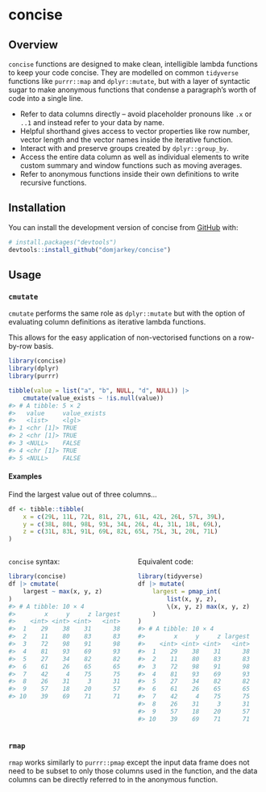 
<!-- README.md is generated from README.Rmd. Please edit that file -->

# concise

<!-- badges: start -->
<!-- badges: end -->

## Overview

`concise` functions are designed to make clean, intelligible lambda
functions to keep your code concise. They are modelled on common
`tidyverse` functions like `purrr::map` and `dplyr::mutate`, but with a
layer of syntactic sugar to make anonymous functions that condense a
paragraph’s worth of code into a single line.

- Refer to data columns directly – avoid placeholder pronouns like `.x`
  or `..1` and instead refer to your data by name.
- Helpful shorthand gives access to vector properties like row number,
  vector length and the vector names inside the iterative function.
- Interact with and preserve groups created by `dplyr::group_by`.
- Access the entire data column as well as individual elements to write
  custom summary and window functions such as moving averages.
- Refer to anonymous functions inside their own definitions to write
  recursive functions.

## Installation

You can install the development version of concise from
[GitHub](https://github.com/) with:

``` r
# install.packages("devtools")
devtools::install_github("domjarkey/concise")
```

## Usage

### `cmutate`

`cmutate` performs the same role as `dplyr::mutate` but with the option
of evaluating column definitions as iterative lambda functions.

This allows for the easy application of non-vectorised functions on a
row-by-row basis.

``` r
library(concise)
library(dplyr)
library(purrr)

tibble(value = list("a", "b", NULL, "d", NULL)) |>
    cmutate(value_exists ~ !is.null(value))
#> # A tibble: 5 × 2
#>   value     value_exists
#>   <list>    <lgl>       
#> 1 <chr [1]> TRUE        
#> 2 <chr [1]> TRUE        
#> 3 <NULL>    FALSE       
#> 4 <chr [1]> TRUE        
#> 5 <NULL>    FALSE
```

#### Examples

Find the largest value out of three columns…

``` r
df <- tibble::tibble(
    x = c(29L, 11L, 72L, 81L, 27L, 61L, 42L, 26L, 57L, 39L),
    y = c(38L, 80L, 98L, 93L, 34L, 26L, 4L, 31L, 18L, 69L),
    z = c(31L, 83L, 91L, 69L, 82L, 65L, 75L, 3L, 20L, 71L)
)
```

<div style="display: grid; grid-template-columns: 1fr 1fr; grid-column-gap: 10px;">

<div>

`concise` syntax:

``` r
library(concise)
df |> cmutate(
    largest ~ max(x, y, z)
)
#> # A tibble: 10 × 4
#>        x     y     z largest
#>    <int> <int> <int>   <int>
#>  1    29    38    31      38
#>  2    11    80    83      83
#>  3    72    98    91      98
#>  4    81    93    69      93
#>  5    27    34    82      82
#>  6    61    26    65      65
#>  7    42     4    75      75
#>  8    26    31     3      31
#>  9    57    18    20      57
#> 10    39    69    71      71
```

</div>

<div>

Equivalent code:

``` r
library(tidyverse)
df |> mutate(
    largest = pmap_int(
        list(x, y, z),
        \(x, y, z) max(x, y, z)
    )
)
#> # A tibble: 10 × 4
#>        x     y     z largest
#>    <int> <int> <int>   <int>
#>  1    29    38    31      38
#>  2    11    80    83      83
#>  3    72    98    91      98
#>  4    81    93    69      93
#>  5    27    34    82      82
#>  6    61    26    65      65
#>  7    42     4    75      75
#>  8    26    31     3      31
#>  9    57    18    20      57
#> 10    39    69    71      71
```

</div>

</div>

### `rmap`

`rmap` works similarly to `purrr::pmap` except the input data frame does
not need to be subset to only those columns used in the function, and
the data columns can be directly referred to in the anonymous function.
